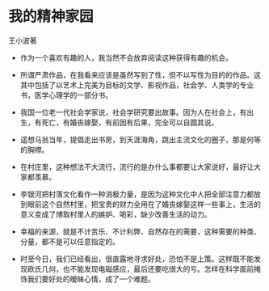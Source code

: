# 我的精神家园

王小波著

* 作为一个喜欢有趣的人，我当然不会放弃阅读这种获得有趣的机会。
* 所谓严肃作品，在我看来应该是虽然写到了性，但不以写性为目的的作品。这其中包括了以艺术上完美为目标的文学、影视作品，社会学、人类学的专业书，医学心理学的一部分书。
* 我国一位老一代社会学家说，社会学研究要出故事。因为人在社会上，有出生，有死亡，有婚丧嫁娶，有前因有后果，完全可以自圆其说。
* 遥想马翁当年，提倡走出书房，到天涯海角，跳出主流文化的圈子，那是何等的胸襟。

* 在村庄里，这种想法不大流行，流行的是办什么事都要让大家说好，最好让大家都羡慕。

* 李银河把村落文化看作一种消极力量，是因为这种文化中人把全部注意力都放到眼前这个自然村里，把宝贵的财力全用在了婚丧嫁娶这样一些事上，生活的意义变成了博取村里人的嫉妒、喝彩，缺少改善生活的动力。

* 幸福的来源，就是不计苦乐、不计利弊、自然存在的需要，这种需要的种类、分量，都不是可以任意指定的。
* 时至今日，我们已经看出，很直露地寻求好处，恐怕不是上策。这样既不能发现欧氏几何，也不能发现电磁感应，最后还要吃很大的亏。怎样在科学面前掩饰我们要好处的暧昧心情，成了一个难题。